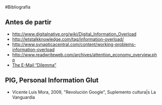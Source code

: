 #Bibliografía


## Antes de partir


* http://www.digitalnative.org/wiki/Digital_Information_Overload
* http://letstalkknowledge.com/tag/information-overload/
* http://www.synapticacentral.com/content/working-problems-information-overload
* http://www.readwriteweb.com/archives/attention_economy_overview.php
* [The E-Mail “Dilemma”](http://goldhaber.org/blog/?cat=38)


## PIG, Personal Information Glut 


* Vicente Luis Mora, 2009, "Revolución Google", Suplemento cultura|s La Vanguardia